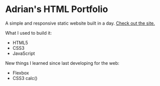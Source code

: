 # Adrian's HTML Portfolio

A simple and responsive static website built in a day.
[Check out the site.](https://beingadrian.github.io/)

What I used to build it:
* HTML5
* CSS3
* JavaScript

New things I learned since last developing for the web:
* Flexbox
* CSS3 calc()

